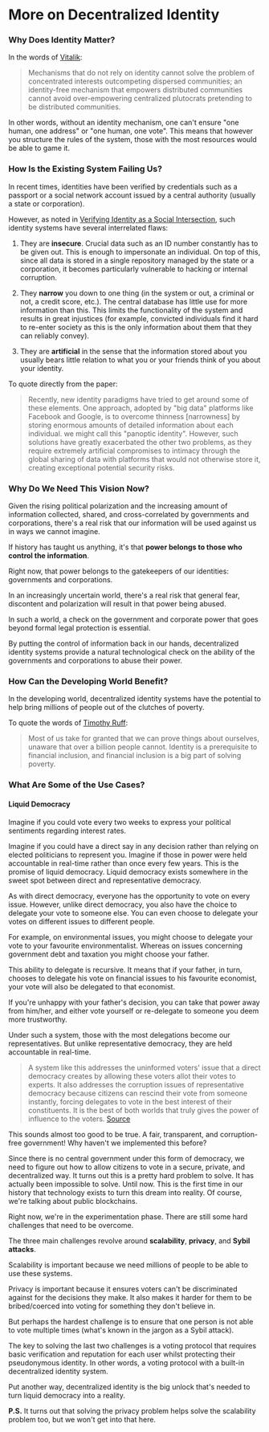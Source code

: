 # More on Decentralized Identity

### Why Does Identity Matter?

In the words of [Vitalik](https://vitalik.ca/general/2019/04/03/collusion.html):

>Mechanisms that do not rely on identity cannot solve the problem of concentrated interests outcompeting dispersed communities; an identity-free mechanism that empowers distributed communities cannot avoid over-empowering centralized plutocrats pretending to be distributed communities.

In other words, without an identity mechanism, one can't ensure "one human, one address" or "one human, one vote". This means that however you structure the rules of the system, those with the most resources would be able to game it.

### How Is the Existing System Failing Us?

In recent times, identities have been verified by credentials such as a passport or a social network account issued by a central authority (usually a state or corporation).

However, as noted in [Verifying Identity as a Social Intersection](https://papers.ssrn.com/sol3/papers.cfm?abstract_id=3375436), such identity systems have several interrelated flaws:

1. They are **insecure**. Crucial data such as an ID number constantly has to be given out. This is enough to impersonate an individual. On top of this, since all data is stored in a single repository managed by the state or a corporation, it becomes particularly vulnerable to hacking or internal corruption.

2. They **narrow** you down to one thing (in the system or out, a criminal or not, a credit score, etc.). The central database has little use for more information than this. This limits the functionality of the system and results in great injustices (for example, convicted individuals find it hard to re-enter society as this is the only information about them that they can reliably convey).

3. They are **artificial** in the sense that the information stored about you usually bears little relation to what you or your friends think of you about your identity.

To quote directly from the paper:

>Recently, new identity paradigms have tried to get around some of these elements. One approach, adopted by "big data" platforms like Facebook and Google, is to overcome thinness [narrowness] by storing enormous amounts of detailed information about each individual. we might call this "panoptic identity". However, such solutions have greatly exacerbated the other two problems, as they require extremely artificial compromises to intimacy through the global sharing of data with platforms that would not otherwise store it, creating exceptional potential security risks.

### Why Do We Need This Vision Now?

Given the rising political polarization and the increasing amount of information collected, shared, and cross-correlated by governments and corporations, there's a real risk that our information will be used against us in ways we cannot imagine.

If history has taught us anything, it's that **power belongs to those who control the information**.

Right now, that power belongs to the gatekeepers of our identities: governments and corporations.

In an increasingly uncertain world, there's a real risk that general fear, discontent and polarization will result in that power being abused.

In such a world, a check on the government and corporate power that goes beyond formal legal protection is essential.

By putting the control of information back in our hands, decentralized identity systems provide a natural technological check on the ability of the governments and corporations to abuse their power.

### How Can the Developing World Benefit?

In the developing world, decentralized identity systems have the potential to help bring millions of people out of the clutches of poverty.

To quote the words of [Timothy Ruff](https://medium.com/evernym/7-myths-of-self-sovereign-identity-67aea7416b1):

>Most of us take for granted that we can prove things about ourselves, unaware that over a billion people cannot. Identity is a prerequisite to financial inclusion, and financial inclusion is a big part of solving poverty.

### What Are Some of the Use Cases?

#### Liquid Democracy

Imagine if you could vote every two weeks to express your political sentiments regarding interest rates.

Imagine if you could have a direct say in any decision rather than relying on elected politicians to represent you. Imagine if those in power were held accountable in real-time rather than once every few years. This is the promise of liquid democracy. Liquid democracy exists somewhere in the sweet spot between direct and representative democracy.

As with direct democracy, everyone has the opportunity to vote on every issue. However, unlike direct democracy, you also have the choice to delegate your vote to someone else. You can even choose to delegate your votes on different issues to different people.

For example, on environmental issues, you might choose to delegate your vote to your favourite environmentalist. Whereas on issues concerning government debt and taxation you might choose your father.

This ability to delegate is recursive. It means that if your father, in turn, chooses to delegate his vote on financial issues to his favourite economist, your vote will also be delegated to that economist.

If you're unhappy with your father's decision, you can take that power away from him/her, and either vote yourself or re-delegate to someone you deem more trustworthy.

Under such a system, those with the most delegations become our representatives. But unlike representative democracy, they are held accountable in real-time.

>A system like this addresses the uninformed voters' issue that a direct democracy creates by allowing these voters allot their votes to experts. It also addresses the corruption issues of representative democracy because citizens can rescind their vote from someone instantly, forcing delegates to vote in the best interest of their constituents. It is the best of both worlds that truly gives the power of influence to the voters. [Source](https://media.consensys.net/liquid-democracy-and-emerging-governance-models-df8f3ce712af)

This sounds almost too good to be true. A fair, transparent, and corruption-free government! Why haven't we implemented this before?

Since there is no central government under this form of democracy, we need to figure out how to allow citizens to vote in a secure, private, and decentralized way. It turns out this is a pretty hard problem to solve. It has actually been impossible to solve. Until now. This is the first time in our history that technology exists to turn this dream into reality. Of course, we're talking about public blockchains.

Right now, we're in the experimentation phase. There are still some hard challenges that need to be overcome.

The three main challenges revolve around **scalability**, **privacy**, and **Sybil attacks**.

Scalability is important because we need millions of people to be able to use these systems.

Privacy is important because it ensures voters can't be discriminated against for the decisions they make. It also makes it harder for them to be bribed/coerced into voting for something they don't believe in.

But perhaps the hardest challenge is to ensure that one person is not able to vote multiple times (what's known in the jargon as a Sybil attack).

The key to solving the last two challenges is a voting protocol that requires basic verification and reputation for each user whilst protecting their pseudonymous identity. In other words, a voting protocol with a built-in decentralized identity system.

Put another way, decentralized identity is the big unlock that's needed to turn liquid democracy into a reality.

**P.S.** It turns out that solving the privacy problem helps solve the scalability problem too, but we won't get into that here.